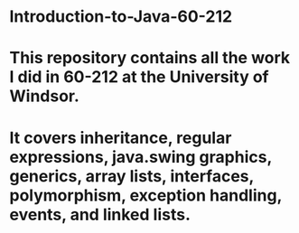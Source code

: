 # Introduction-to-Java-60-212
# This repository contains all the work I did in 60-212 at the University of Windsor.
# It covers inheritance, regular expressions, java.swing graphics, generics, array lists, interfaces, polymorphism, exception handling, events, and linked lists.
